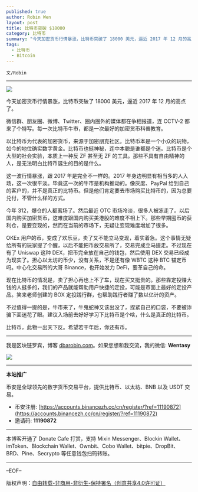 ```yaml
---
published: true
author: Robin Wen
layout: post
title: 比特币突破 $18000
category: 比特币
summary: "今天加密货币行情暴涨，比特币突破了 18000 美元，逼近 2017 年 12 月的高点了。微信群、朋友圈、微博、Twitter、圈内圈外的媒体都在争相报道，连 CCTV-2 都来了个特写。每一次比特币牛市，都是一次最好的加密货币科普教育。现在比特币的情况是，卖了担心再也上不了车，现在买又挺贵的。那些靠定投赚大钱的人挺多的，我们的产品就能帮助用户快捷的定投，可能是市面上最好的定投产品。笑来老师创建的 BOX 定投践行群，也帮助践行者赚了数以亿计的资产。比特币，此物一出天下反。希望若干年后，你还有币。"
tags:
  - 比特币
  - Bitcoin
---
```


`文/Robin`

***

![](https://cdn.dbarobin.com/mwtevcp.png)

今天加密货币行情暴涨，比特币突破了 18000 美元，逼近 2017 年 12 月的高点了。

微信群、朋友圈、微博、Twitter、圈内圈外的媒体都在争相报道，连 CCTV-2 都来了个特写。每一次比特币牛市，都是一次最好的加密货币科普教育。

以比特币为代表的加密货币，来源于加密朋克社区。比特币本是一个小众的玩物，如今的地位确实数字黄金。比特币也挺神秘，连中本聪是谁都是个迷。比特币是个大型的社会实验，本质上一种反 ZF 甚至无 ZF 的工具。那些不具有自由精神的人，是无法明白比特币诞生的目的是什么。

这一波行情暴涨，跟 2017 年是完全不一样的。2017 年身边明显有相当多的人入场，这一次很平淡。毕竟这一次的牛市是机构推动的。像灰度、PayPal 给到自己的客户的，并不是真正的比特币。但是他们肯定要去市场购买比特币的，因为总要兑付，不管什么样的方式。

今年 312，爆仓的人都离场了。然后最近 OTC 市场冷淡，很多人被冻走了。以后国内购买加密货币，这难度跟国内购买美港股的难度不相上下。那些早期囤币的获利仓，是要变现的，然而在当前的市场下，无疑让变现难度增加了很多。

OKEx 用户的币，变成了欢乐豆，卖了又不能立马变现，着实着急。这个事情无疑给所有的玩家提了个醒，以后不能把币放交易所了，交易完成立马提走。不过现在有了 Uniswap 这种 DEX，把币完全放在自己的钱包，然后使用 DEX 交易已经成为现实了。担心以太坊的币少，没有关系，不是还有像 WBTC 这种 BTC 锚定币吗。中心化交易所的大哥 Binance，也开始发力 DeFi，要革自己的命。

现在比特币的情况是，卖了担心再也上不了车，现在买又挺贵的。那些靠定投赚大钱的人挺多的，我们的产品就能帮助用户快捷的定投，可能是市面上最好的定投产品。笑来老师创建的 BOX 定投践行群，也帮助践行者赚了数以亿计的资产。

不过值得一提的是，牛市来了，牛鬼蛇神又该出没了，捏紧自己的口袋，不要被诈骗下面迷花了眼。建议入场前去好好学习下比特币是个啥，什么是真正的比特币。

比特币，此物一出天下反。希望若干年后，你还有币。

***

我是区块链罗宾，博客 [dbarobin.com](https://dbarobin.com/)。如果您想和我交流，我的微信: **Wentasy**

![](https://cdn.dbarobin.com/v4yywe2.png)

***

**本站推广**

币安是全球领先的数字货币交易平台，提供比特币、以太坊、BNB 以及 USDT 交易。

* 币安注册: [https://accounts.binancezh.cc/cn/register/?ref=11190872](https://accounts.binancezh.cc/cn/register/?ref=11190872)
* 邀请码: **11190872**

***

本博客开通了 Donate Cafe 打赏，支持 Mixin Messenger、Blockin Wallet、imToken、Blockchain Wallet、Ownbit、Cobo Wallet、bitpie、DropBit、BRD、Pine、Secrypto 等任意钱包扫码转账。

<center>
    <div class="--donate-button"
         data-button-id="f8b9df0d-af9a-460d-8258-d3f435445075"
    ></div>
</center>

***

–EOF–

版权声明：[自由转载-非商用-非衍生-保持署名（创意共享4.0许可证）](http://creativecommons.org/licenses/by-nc-nd/4.0/deed.zh)